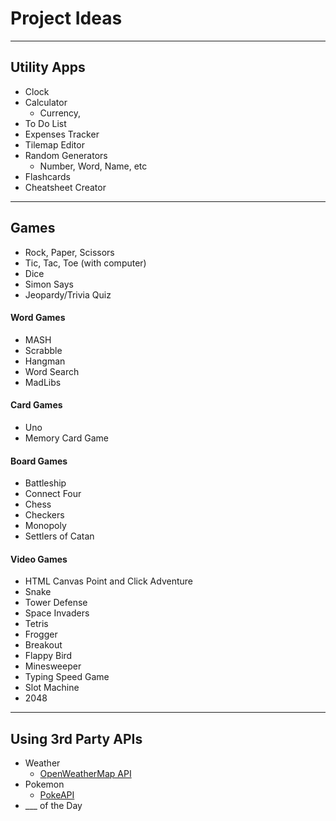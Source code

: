 # Project Ideas

---

## Utility Apps
+ Clock
+ Calculator
  + Currency,
+ To Do List
+ Expenses Tracker
+ Tilemap Editor
+ Random Generators
  + Number, Word, Name, etc
+ Flashcards
+ Cheatsheet Creator

---

## Games
+ Rock, Paper, Scissors
+ Tic, Tac, Toe (with computer)
+ Dice
+ Simon Says
+ Jeopardy/Trivia Quiz

#### Word Games
+ MASH
+ Scrabble
+ Hangman
+ Word Search
+ MadLibs

#### Card Games
+ Uno
+ Memory Card Game

#### Board Games
+ Battleship
+ Connect Four
+ Chess
+ Checkers
+ Monopoly
+ Settlers of Catan

#### Video Games
+ HTML Canvas Point and Click Adventure
+ Snake
+ Tower Defense
+ Space Invaders
+ Tetris
+ Frogger
+ Breakout
+ Flappy Bird
+ Minesweeper
+ Typing Speed Game
+ Slot Machine
+ 2048

---

## Using 3rd Party APIs
+ Weather
  + [OpenWeatherMap API](https://openweathermap.org/api)
+ Pokemon
  + [PokeAPI](https://pokeapi.co/)
+ ___ of the Day
